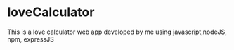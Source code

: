 # loveCalculator
This is a love calculator web app developed by me using javascript,nodeJS, npm, expressJS
